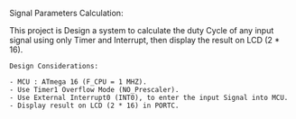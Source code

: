 Signal Parameters Calculation:

This project is Design a system to calculate the duty Cycle of any
input signal using only Timer and Interrupt, then display the result on 
LCD (2 * 16).
 
  	Design Considerations:
 
  	- MCU : ATmega 16 (F_CPU = 1 MHZ).
 	- Use Timer1 Overflow Mode (NO_Prescaler).
 	- Use External Interrupt0 (INT0), to enter the input Signal into MCU.
 	- Display result on LCD (2 * 16) in PORTC.
